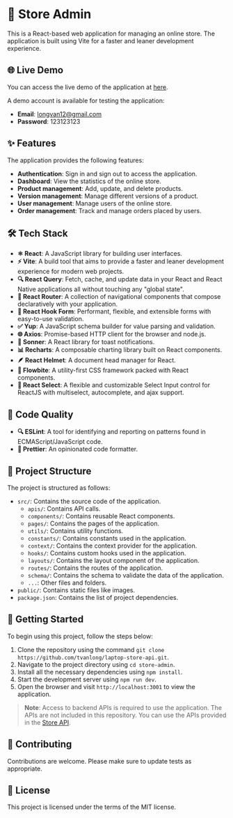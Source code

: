 # 🛒 Store Admin

This is a React-based web application for managing an online store. The application is built using Vite for a faster and leaner development experience.

## 🌐 Live Demo

You can access the live demo of the application at [here](https://laptop-kt-admin.vercel.app/).

A demo account is available for testing the application:

- **Email**: longvan12@gmail.com
- **Password**: 123123123

## ✨ Features

The application provides the following features:

- **Authentication**: Sign in and sign out to access the application.
- **Dashboard**: View the statistics of the online store.
- **Product management**: Add, update, and delete products.
- **Version management**: Manage different versions of a product.
- **User management**: Manage users of the online store.
- **Order management**: Track and manage orders placed by users.

## 🛠️ Tech Stack

- **⚛️ React**: A JavaScript library for building user interfaces.
- **⚡ Vite**: A build tool that aims to provide a faster and leaner development experience for modern web projects.
- **🔍 React Query**: Fetch, cache, and update data in your React and React Native applications all without touching any "global state".
- **🧭 React Router**: A collection of navigational components that compose declaratively with your application.
- **📝 React Hook Form**: Performant, flexible, and extensible forms with easy-to-use validation.
- **✅ Yup**: A JavaScript schema builder for value parsing and validation.
- **🌐 Axios**: Promise-based HTTP client for the browser and node.js.
- **🔔 Sonner**: A React library for toast notifications.
- **📊 Recharts**: A composable charting library built on React components.
- **🪶 React Helmet**: A document head manager for React.
- **💠 Flowbite**: A utility-first CSS framework packed with React components.
- **🔽 React Select**: A flexible and customizable Select Input control for ReactJS with multiselect, autocomplete, and ajax support.

## 🧹 Code Quality

- **🔍 ESLint**: A tool for identifying and reporting on patterns found in ECMAScript/JavaScript code.
- **🎨 Prettier**: An opinionated code formatter.

## 📂 Project Structure

The project is structured as follows:

- `src/`: Contains the source code of the application.
  - `apis/`: Contains API calls.
  - `components/`: Contains reusable React components.
  - `pages/`: Contains the pages of the application.
  - `utils/`: Contains utility functions.
  - `constants/`: Contains constants used in the application.
  - `context/`: Contains the context provider for the application.
  - `hooks/`: Contains custom hooks used in the application.
  - `layouts/`: Contains the layout component of the application.
  - `routes/`: Contains the routes of the application.
  - `schema/`: Contains the schema to validate the data of the application.
  - `...`: Other files and folders.
- `public/`: Contains static files like images.
- `package.json`: Contains the list of project dependencies.

## 🚀 Getting Started

To begin using this project, follow the steps below:

1. Clone the repository using the command `git clone https://github.com/tvanlong/laptop-store-api.git`.
2. Navigate to the project directory using `cd store-admin`.
3. Install all the necessary dependencies using `npm install`.
4. Start the development server using `npm run dev`.
5. Open the browser and visit `http://localhost:3001` to view the application.

> **Note**: Access to backend APIs is required to use the application. The APIs are not included in this repository. You can use the APIs provided in the [Store API](https://github.com/tvanlong/laptop-store-api).

## 🤝 Contributing

Contributions are welcome. Please make sure to update tests as appropriate.

## 📜 License

This project is licensed under the terms of the MIT license.
